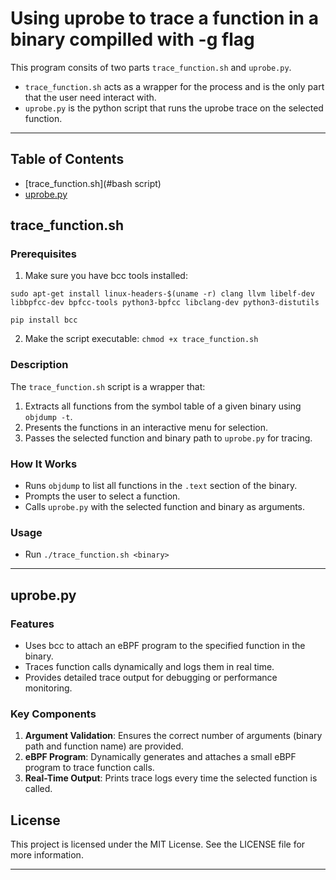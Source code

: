 # Using uprobe to trace a function in a binary compilled with -g flag

This program consits of two parts `trace_function.sh` and `uprobe.py`. 

- `trace_function.sh` acts as a wrapper for the process and is the only part that the user need interact with. 
- `uprobe.py` is the python script that runs the uprobe trace on the selected function.

---

## Table of Contents

- [trace_function.sh](#bash script)
- [uprobe.py](#features)


## trace_function.sh

### Prerequisites

1. Make sure you have bcc tools installed:
```
sudo apt-get install linux-headers-$(uname -r) clang llvm libelf-dev libbpfcc-dev bpfcc-tools python3-bpfcc libclang-dev python3-distutils

pip install bcc
```
2. Make the script executable: `chmod +x trace_function.sh`

### Description

The `trace_function.sh` script is a wrapper that:
1. Extracts all functions from the symbol table of a given binary using `objdump -t`.
2. Presents the functions in an interactive menu for selection.
3. Passes the selected function and binary path to `uprobe.py` for tracing.

### How It Works

- Runs `objdump` to list all functions in the `.text` section of the binary.
- Prompts the user to select a function.
- Calls `uprobe.py` with the selected function and binary as arguments.

### Usage

- Run `./trace_function.sh <binary>`

---

## uprobe.py

### Features

- Uses bcc to attach an eBPF program to the specified function in the binary.
- Traces function calls dynamically and logs them in real time.
- Provides detailed trace output for debugging or performance monitoring.

### Key Components

1. **Argument Validation**: Ensures the correct number of arguments (binary path and function name) are provided.
2. **eBPF Program**: Dynamically generates and attaches a small eBPF program to trace function calls.
3. **Real-Time Output**: Prints trace logs every time the selected function is called.

## License
This project is licensed under the MIT License. See the LICENSE file for more information.

---
